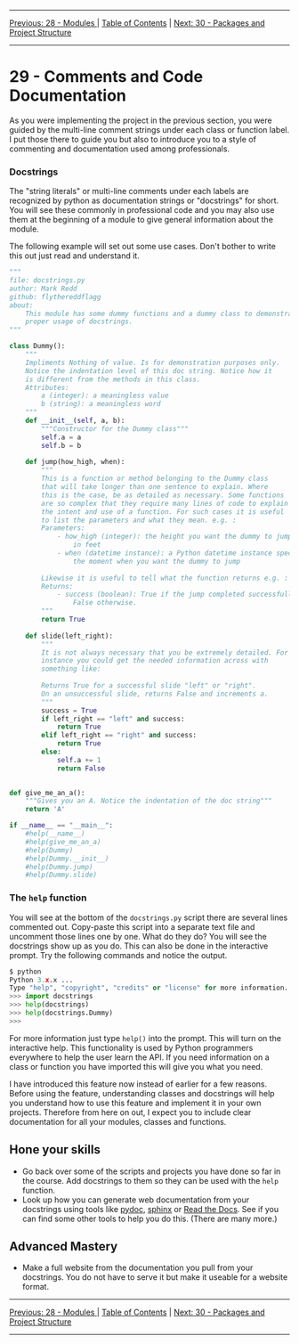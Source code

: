 <!-- Navigation -->

---

[Previous: 28 - Modules ](./28-Modules.md) | [Table of Contents](./00-Table-of-Contents.md) | [Next: 30 - Packages and Project Structure](./30-Packages-and-Project-Structure.md)

---
<!-- End Navigation -->

# 29 - Comments and Code Documentation

As you were implementing the project in the previous section, you were guided by the multi-line comment strings under each class or function label. I put those there to guide you but also to introduce you to a style of commenting and documentation used among professionals. 

### Docstrings

The "string literals" or multi-line comments under each labels are recognized by python as documentation strings or "docstrings" for short. You will see these commonly in professional code and you may also use them at the beginning of a module to give general information about the module.

The following example will set out some use cases. Don't bother to write this out just read and understand it.

```python
"""
file: docstrings.py
author: Mark Redd
github: flythereddflagg
about:
    This module has some dummy functions and a dummy class to demonstrate
    proper usage of docstrings.
"""

class Dummy():
    """
    Impliments Nothing of value. Is for demonstration purposes only.
    Notice the indentation level of this doc string. Notice how it
    is different from the methods in this class.
    Attributes:
        a (integer): a meaningless value
        b (string): a meaningless word
    """
    def __init__(self, a, b):
        """Constructor for the Dummy class"""
        self.a = a
        self.b = b
    
    def jump(how_high, when):
        """
        This is a function or method belonging to the Dummy class
        that will take longer than one sentence to explain. Where
        this is the case, be as detailed as necessary. Some functions
        are so complex that they require many lines of code to explain
        the intent and use of a function. For such cases it is useful
        to list the parameters and what they mean. e.g. :
        Parameters:
            - how_high (integer): the height you want the dummy to jump
                in feet
            - when (datetime instance): a Python datetime instance specifying
                the moment when you want the dummy to jump
        
        Likewise it is useful to tell what the function returns e.g. :
        Returns:
            - success (boolean): True if the jump completed successfully
                False otherwise.
        """
        return True
    
    def slide(left_right):
        """
        It is not always necessary that you be extremely detailed. For 
        instance you could get the needed information across with 
        something like:
        
        Returns True for a successful slide "left" or "right".
        On an unsuccessful slide, returns False and increments a.
        """
        success = True
        if left_right == "left" and success:
            return True
        elif left_right == "right" and success:
            return True
        else:
            self.a += 1
            return False
        

def give_me_an_a():
    """Gives you an A. Notice the indentation of the doc string"""
    return 'A'

if __name__ == "__main__":
    #help(__name__)
	#help(give_me_an_a)
    #help(Dummy)
    #help(Dummy.__init__)
    #help(Dummy.jump)
    #help(Dummy.slide)
```

### The `help` function

You will see at the bottom of the `docstrings.py` script there are several lines commented out. Copy-paste this script into a separate text file and uncomment those lines one by one. What do they do? You will see the docstrings show up as you do. This can also be done in the interactive prompt. Try the following commands and notice the output.

```python
$ python
Python 3.x.x ...
Type "help", "copyright", "credits" or "license" for more information.
>>> import docstrings
>>> help(docstrings)
>>> help(docstrings.Dummy)
>>>
```

For more information just type `help()` into the prompt. This will turn on the interactive help. This functionality is used by Python programmers everywhere to help the user learn the API. If you need information on a class or function you have imported this will give you what you need.

I have introduced this feature now instead of earlier for a few reasons. Before using the feature, understanding classes and docstrings will help you understand how to use this feature and implement it in your own projects. Therefore from here on out, I expect you to include clear documentation for all your modules, classes and functions.

## Hone your skills

- Go back over some of the scripts and projects you have done so far in the course. Add docstrings to them so they can be used with the `help` function.
- Look up how you can generate web documentation from your docstrings using tools like [pydoc](https://docs.python.org/3.7/library/pydoc.html), [sphinx](http://www.sphinx-doc.org/en/master/) or [Read the Docs](https://readthedocs.org/). See if you can find some other tools to help you do this. (There are many more.)

## Advanced Mastery

- Make a full website from the documentation you pull from your docstrings. You do not have to serve it but make it useable for a website format.


<!-- Navigation -->

---

[Previous: 28 - Modules ](./28-Modules.md) | [Table of Contents](./00-Table-of-Contents.md) | [Next: 30 - Packages and Project Structure](./30-Packages-and-Project-Structure.md)

---
<!-- End Navigation -->

